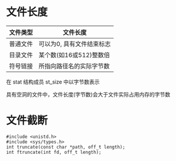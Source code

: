 # 文件长度

| 文件类型 | 文件长度 |
| --- | --- |
| 普通文件 | 可以为0, 具有文件结束标志 |
| 目录文件 | 某个数(如16或512)整数倍 |
| 符号链接 | 所指向路径名的实际字节数 |

在 stat 结构成员 st_size 中以字节数表示

具有空洞的文件中，文件长度(字节数)会大于文件实际占用内存的字节数

# 文件截断

```
#include <unistd.h>
#include <sys/types.h>
int truncate(const char *path, off_t length);
int ftruncate(int fd, off_t length);
```
